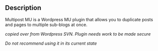 ## Description
Multipost MU is a Wordpress MU plugin that allows you to duplicate posts and pages to multiple sub-blogs at once.

_copied over from Wordpress SVN. Plugin needs work to be made secure_

*Do not recommend using it in its current state*